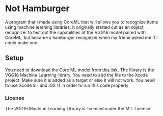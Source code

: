 # Not Hamburger
A program that I made using CoreML that will allows you to recognize items using machine learning libraries.
It originally started out as an object recognizer to test out the capabilities of the VGG16 model paired with CoreML, but became a hamburger recognizer when my friend asked me if I could make one.
## Setup
You need to download the Core ML model from [this link](https://docs-assets.developer.apple.com/coreml/models/VGG16.mlmodel).
The library is the VGG16 Machine Learning library. You need to add the file to the Xcode project. Make sure it is added as a target or else it will not work. You need to use Xcode 9+ and iOS 11 in order to run this code properly

### License
The VGG16 Machine Learning Library is licensed under the MIT License.
